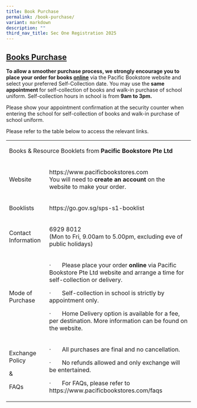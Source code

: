 ```yaml
---
title: Book Purchase
permalink: /book-purchase/
variant: markdown
description: ""
third_nav_title: Sec One Registration 2025
---
```

<h2><strong><u>Books Purchase</u></strong></h2>
<p><strong>To allow a smoother purchase process, we strongly encourage you to place your order for books <u>online</u></strong> via
the Pacific Bookstore website and select your preferred Self-Collection
date. You may use the<strong> same appointment </strong>for self-collection
of books and walk-in purchase of school uniform. Self-collection hours
in school is from<strong> 9am to 3pm.</strong>
</p>
<p></p>
<p>Please show your appointment confirmation at the security counter when
entering the school for self-collection of books and walk-in purchase of
school uniform.</p>
<p></p>
<p>Please refer to the table below to access the relevant links.</p>
<table style="minWidth: 50px">
<colgroup>
<col>
<col>
</colgroup>
<tbody>
<tr>
<td rowspan="1" colspan="2">
<p>Books &amp; Resource Booklets from <strong>Pacific Bookstore Pte Ltd</strong>
</p>
</td>
</tr>
<tr>
<td rowspan="1" colspan="1">
<p>Website</p>
</td>
<td rowspan="1" colspan="1">
<p><a rel="noopener noreferrer nofollow" target="_blank">https://www.pacificbookstores.com</a>
<br>
You will need to <strong>create an account</strong> on the website to make
your order.</p>
</td>
</tr>
<tr>
<td rowspan="1" colspan="1">
<p>Booklists</p>
</td>
<td rowspan="1" colspan="1">
<p><a rel="noopener noreferrer nofollow" target="_blank">https://go.gov.sg/sps-s1-booklist</a>
</p>
</td>
</tr>
<tr>
<td rowspan="1" colspan="1">
<p>Contact Information</p>
</td>
<td rowspan="1" colspan="1">
<p>6929 8012<br>
(Mon to Fri, 9.00am to 5.00pm, excluding eve of public holidays)</p>
</td>
</tr>
<tr>
<td rowspan="1" colspan="1">
<p>Mode of Purchase</p>
</td>
<td rowspan="1" colspan="1">
<p>·&nbsp;&nbsp;&nbsp;&nbsp;&nbsp;&nbsp; Please place your order <strong>online</strong> via
Pacific Bookstore Pte Ltd website and arrange a time for self-collection
or delivery.</p>
<p>·&nbsp;&nbsp;&nbsp;&nbsp;&nbsp;&nbsp; Self-collection in school is strictly
by appointment only.</p>
<p>·&nbsp;&nbsp;&nbsp;&nbsp;&nbsp;&nbsp; Home Delivery option is available
for a fee, per destination. More information can be found on the website.</p>
</td>
</tr>
<tr>
<td rowspan="1" colspan="1">
<p>Exchange Policy</p>
<p>&amp;</p>
<p>FAQs</p>
</td>
<td rowspan="1" colspan="1">
<p>·&nbsp;&nbsp;&nbsp;&nbsp;&nbsp;&nbsp; All purchases are final and no cancellation.</p>
<p>·&nbsp;&nbsp;&nbsp;&nbsp;&nbsp;&nbsp; No refunds allowed and only exchange
will be entertained.</p>
<p>·&nbsp;&nbsp;&nbsp;&nbsp;&nbsp;&nbsp; For FAQs, please refer to <a rel="noopener noreferrer nofollow" target="_blank">https://www.pacificbookstores.com/faqs</a>
</p>
</td>
</tr>
</tbody>
</table>
<p>&nbsp;</p>